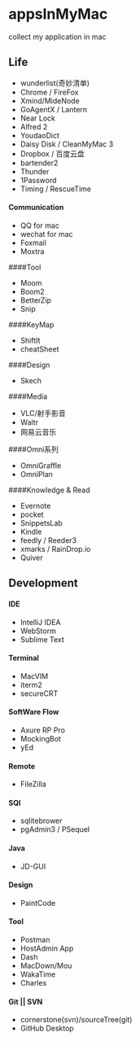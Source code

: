 # appsInMyMac
collect my application in mac

## Life
* wunderlist(奇妙清单)
* Chrome / FireFox
* Xmind/MideNode
* GoAgentX / Lantern
* Near Lock
* Alfred 2
* YoudaoDict
* Daisy Disk / CleanMyMac 3
* Dropbox / 百度云盘
* bartender2
* Thunder
* 1Password
* Timing / RescueTime

#### Communication

* QQ for mac
* wechat for mac
* Foxmail
* Moxtra


####Tool
* Moom
* Boom2
* BetterZip
* Snip

####KeyMap
* ShiftIt
* cheatSheet

####Design
* Skech

####Media
* VLC/射手影音 
* Waltr
* 网易云音乐

####Omni系列
* OmniGraffle
* OmniPlan

####Knowledge & Read
* Evernote
* pocket
* SnippetsLab
* Kindle
* feedly / Reeder3
* xmarks / RainDrop.io
* Quiver


## Development
#### IDE
* IntelliJ IDEA
* WebStorm
* Sublime Text

#### Terminal
* MacVIM
* iterm2
* secureCRT

#### SoftWare Flow
* Axure RP Pro
* MockingBot
* yEd

#### Remote
* FileZilla

#### SQl
* sqlitebrower
* pgAdmin3 / PSequel

#### Java
* JD-GUI  

#### Design
* PaintCode

#### Tool
* Postman
* HostAdmin App
* Dash
* MacDown/Mou
* WakaTime
* Charles

#### Git || SVN
* cornerstone(svn)/sourceTree(git)
* GitHub Desktop

